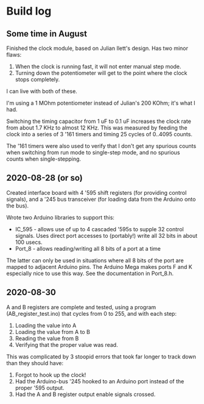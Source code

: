 # Build log

## Some time in August

Finished the clock module, based on Julian Ilett's design.  Has two minor flaws:

1. When the clock is running fast, it will not enter manual step mode.
2. Turning down the potentiometer will get to the point where the clock stops completely.

I can live with both of these.

I'm using a 1 MOhm potentiometer instead of Julian's 200 KOhm; it's what I had.

Switching the timing capacitor from 1 uF to 0.1 uF increases the clock rate from about 1.7 KHz to almost 12 KHz.
This was measured by feeding the clock into a series of 3 '161 timers and timing 25 cycles of 0..4095 counts.

The '161 timers were also used to verify that I don't get any spurious counts when switching from run mode to single-step mode,
and no spurious counts when single-stepping.

## 2020-08-28 (or so)

Created interface board with 4 '595 shift registers (for providing control signals),
and a '245 bus transceiver (for loading data from the Arduino onto the bus).

Wrote two Arduino libraries to support this:

* IC_595 - allows use of up to 4 cascaded '595s to supple 32 control signals.
Uses direct port accesses to (portably!) write all 32 bits in about 100 usecs.
* Port_8 - allows reading/writing all 8 bits of a port at a time

The latter can only be used in situations where all 8 bits of the port are mapped to adjacent Arduino pins.
The Arduino Mega makes ports F and K especially nice to use this way.  See the documentation in Port_8.h.

## 2020-08-30

A and B registers are complete and tested, using a program (AB_register_test.ino) that cycles from 0 to 255,
and with each step:
1. Loading the value into A
2. Loading the value from A to B
3. Reading the value from B
4. Verifying that the proper value was read.

This was complicated by 3 stoopid errors that took far longer to track down than they should have:

1. Forgot to hook up the clock!
2. Had the Arduino-bus '245 hooked to an Arduino port instead of the proper '595 output.
3. Had the A and B register output enable signals crossed.
